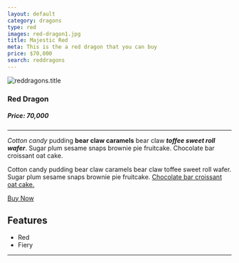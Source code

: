 ```yaml
---
layout: default
category: dragons
type: red
images: red-dragon1.jpg
title: Majestic Red
meta: This is the a red dragon that you can buy
price: $70,000
search: reddragons
---
```


<img class="img-flex individual" src="{{site.baseurl}}/images/red-dragon1.jpg" alt="reddragons.title">

### Red Dragon
##### Price: 70,000

<hr>

*Cotton candy* pudding **bear claw caramels** bear claw ***toffee sweet roll wafer***. Sugar plum sesame snaps brownie pie fruitcake. Chocolate bar croissant oat cake.

Cotton candy pudding bear claw caramels bear claw toffee sweet roll wafer. Sugar plum sesame snaps brownie pie fruitcake. [Chocolate bar croissant oat cake.]()

<a class="btn2" href="{{site.baseurl}}/cart/"> Buy Now</a>

## Features

- Red
- Fiery

<hr>
